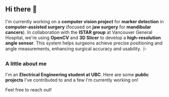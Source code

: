 ## Hi there 👋

I'm currently working on a **computer vision project** for **marker detection** in **computer-assisted surgery** (focused on **jaw surgery** for **mandibular cancers**). In collaboration with the **ISTAR group** at Vancouver General Hospital, we're using **OpenCV** and **3D Slicer** to develop a **high-resolution angle sensor**. This system helps surgeons achieve precise positioning and angle measurements, enhancing surgical accuracy and usability. 🩺

### A little about me
I'm an **Electrical Engineering student at UBC**. Here are some **public projects** I've contributed to and a few I'm currently working on!

Feel free to reach out!
